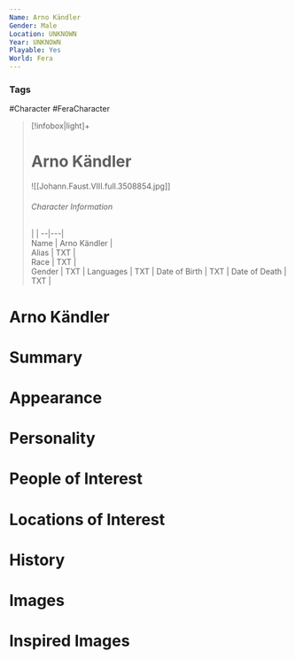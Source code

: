 ```yaml
---
Name: Arno Kändler
Gender: Male
Location: UNKNOWN
Year: UNKNOWN
Playable: Yes
World: Fera
---
```


### Tags
#Character #FeraCharacter 

> [!infobox|light]+  
> # Arno Kändler  
> ![[Johann.Faust.VIII.full.3508854.jpg]] 
> ###### Character Information
>  |   |
> --|---|  
> Name | Arno Kändler |  
> Alias | TXT |  
> Race | TXT |  
> Gender | TXT |
> Languages | TXT |
> Date of Birth | TXT |
> Date of Death | TXT |

# Arno Kändler

# Summary

# Appearance

# Personality

# People of Interest

# Locations of Interest

# History

# Images

# Inspired Images
